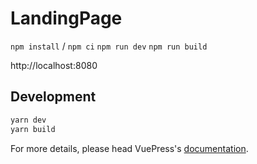 # LandingPage

>

`npm install` / `npm ci`
`npm run dev`
`npm run build`

http://localhost:8080

## Development

```bash
yarn dev
yarn build
```

For more details, please head VuePress's [documentation](https://v1.vuepress.vuejs.org/).

